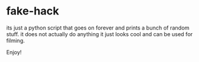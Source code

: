 # fake-hack
its just a python script that goes on forever and prints a bunch of random stuff.
it does not actually do anything it just looks cool and can be used for filming.

Enjoy!
